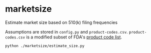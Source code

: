 # marketsize
Estimate market size based on 510(k) filing frequencies

Assumptions are stored in `config.py` and `product-codes.csv`. `product-codes.csv` is a modified subset of FDA's [product code list](https://www.fda.gov/medical-devices/classify-your-medical-device/download-product-code-classification-files).

```
python ./marketsize/estimate_size.py
```
